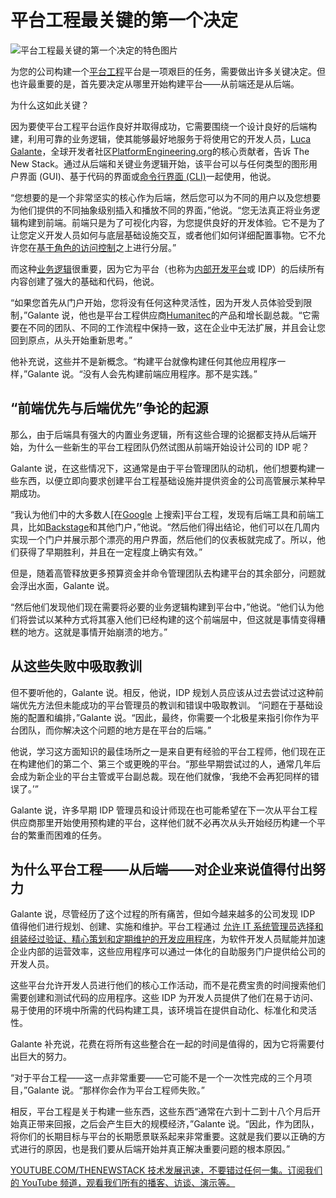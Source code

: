 # 平台工程最关键的第一个决定

![平台工程最关键的第一个决定的特色图片](https://cdn.thenewstack.io/media/2024/10/75c83f97-getty-images-nfv7cca-vwy-unsplash-1024x683.jpg)

为您的公司构建一个[平台工程](https://thenewstack.io/platform-engineering/)平台是一项艰巨的任务，需要做出许多关键决定。但也许最重要的是，首先要决定从哪里开始构建平台——从前端还是从后端。

为什么这如此关键？

因为要使平台工程平台运作良好并取得成功，它需要围绕一个设计良好的后端构建，利用可靠的业务逻辑，使其能够最好地服务于将使用它的开发人员，[Luca Galante](https://www.linkedin.com/in/luca-galante/)，全球开发者社区[PlatformEngineering.org](https://platformengineering.org/)的核心贡献者，告诉 The New Stack。通过从后端和关键业务逻辑开始，该平台可以与任何类型的图形用户界面 (GUI)、基于代码的界面或[命令行界面 (CLI)](https://thenewstack.io/tns-linux-sb00-3-understand-the-linux-command-line/)一起使用，他说。

“您想要的是一个非常坚实的核心作为后端，然后您可以为不同的用户以及您想要为他们提供的不同抽象级别插入和播放不同的界面，”他说。“您无法真正将业务逻辑构建到前端。前端只是为了可视化内容，为您提供良好的开发体验。它不是为了让您定义开发人员如何与底层基础设施交互，或者他们如何详细配置事物。它不允许您在[基于角色的访问控制](https://thenewstack.io/3-frameworks-for-role-based-access-control/)之上进行分层。”

而这种[业务逻辑](https://thenewstack.io/web-developers-not-moving-more-business-logic-to-the-client/)很重要，因为它为平台（也称为[内部开发平台](https://thenewstack.io/internal-developer-platform-vs-internal-developer-portal-whats-up/)或 IDP）的后续所有内容创建了强大的基础和代码，他说。

“如果您首先从门户开始，您将没有任何这种灵活性，因为开发人员体验受到限制，”Galante 说，他也是平台工程供应商[Humanitec](https://humanitec.com/)的产品和增长副总裁。“它需要在不同的团队、不同的工作流程中保持一致，这在企业中无法扩展，并且会让您回到原点，从头开始重新思考。”

他补充说，这些并不是新概念。“构建平台就像构建任何其他应用程序一样，”Galante 说。“没有人会先构建前端应用程序。那不是实践。”

## “前端优先与后端优先”争论的起源

那么，由于后端具有强大的内置业务逻辑，所有这些合理的论据都支持从后端开始，为什么一些新生的平台工程团队仍然试图从前端开始设计公司的 IDP 呢？

Galante 说，在这些情况下，这通常是由于平台管理团队的动机，他们想要构建一些东西，以便立即向要求创建平台工程基础设施并提供资金的公司高管展示某种早期成功。

“我认为他们中的大多数人[在[Google](https://cloud.google.com/?utm_content=inline+mention) 上搜索]平台工程，发现有后端工具和前端工具，比如[Backstage](https://thenewstack.io/spotifys-backstage-roadmap-aims-to-speed-up-adoption/)和其他门户，”他说。“然后他们得出结论，他们可以在几周内实现一个门户并展示那个漂亮的用户界面，然后他们的仪表板就完成了。所以，他们获得了早期胜利，并且在一定程度上确实有效。”

但是，随着高管释放更多预算资金并命令管理团队去构建平台的其余部分，问题就会浮出水面，Galante 说。

“然后他们发现他们现在需要将必要的业务逻辑构建到平台中，”他说。“他们认为他们将尝试以某种方式将其塞入他们已经构建的这个前端层中，但这就是事情变得糟糕的地方。这就是事情开始崩溃的地方。”

## 从这些失败中吸取教训

但不要听他的，Galante 说。相反，他说，IDP 规划人员应该从过去尝试过这种前端优先方法但未能成功的平台管理员的教训和错误中吸取教训。
“问题在于基础设施的配置和编排，”Galante 说。“因此，最终，你需要一个北极星来指引你作为平台团队，而你解决这个问题的地方是在平台的后端。”

他说，学习这方面知识的最佳场所之一是来自更有经验的平台工程师，他们现在正在构建他们的第二个、第三个或更晚的平台。“那些早期尝试过的人，通常几年后会成为新企业的平台主管或平台副总裁。现在他们就像，‘我绝不会再犯同样的错误了。’”

Galante 说，许多早期 IDP 管理员和设计师现在也可能希望在下一次从平台工程供应商那里开始使用预构建的平台，这样他们就不必再次从头开始经历构建一个平台的繁重而困难的任务。

## 为什么平台工程——从后端——对企业来说值得付出努力

Galante 说，尽管经历了这个过程的所有痛苦，但如今越来越多的公司发现 IDP 值得他们进行规划、创建、实施和维护。平台工程通过 [允许 IT 系统管理员选择和组装经过验证、精心策划和定期维护的开发应用程序](https://thenewstack.io/platform-engineering-it-is-all-about-the-tooling/)，为软件开发人员赋能并加速企业内部的运营效率，这些应用程序可以通过一体化的自助服务门户提供给公司的开发人员。

这些平台允许开发人员进行他们的核心工作活动，而不是花费宝贵的时间搜索他们需要创建和测试代码的应用程序。这些 IDP 为开发人员提供了他们在易于访问、易于使用的环境中所需的代码构建工具，该环境旨在提供自动化、标准化和灵活性。

Galante 补充说，花费在将所有这些整合在一起的时间是值得的，因为它将需要付出巨大的努力。

“对于平台工程——这一点非常重要——它可能不是一个一次性完成的三个月项目，”Galante 说。“那样你会作为平台工程师失败。”

相反，平台工程是关于构建一些东西，这些东西“通常在六到十二到十八个月后开始真正带来回报，之后会产生巨大的规模经济，”Galante 说。“因此，作为团队，将你们的长期目标与平台的长期愿景联系起来非常重要。这就是我们要以正确的方式进行的原因，也是我们要从后端开始并真正解决重要问题的根本原因。”

[
YOUTUBE.COM/THENEWSTACK
技术发展迅速，不要错过任何一集。订阅我们的 YouTube
频道，观看我们所有的播客、访谈、演示等。
](https://youtube.com/thenewstack?sub_confirmation=1)